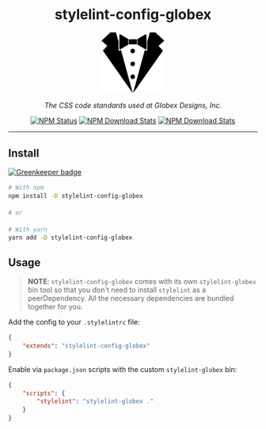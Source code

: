 <div align="center">

<h1>stylelint-config-globex</h1>

<img alt="stylelint-config-globex" src="logo.png" width="128" />

<p><em>The CSS code standards used at Globex Designs, Inc.</em></p>

<a href="https://www.npmjs.com/package/stylelint-config-globex"><img alt="NPM Status" src="https://img.shields.io/npm/v/stylelint-config-globex.svg?style=flat"></a>
<a href="https://www.npmtrends.com/stylelint-config-globex"><img alt="NPM Download Stats" src="https://img.shields.io/npm/dm/stylelint-config-globex.svg?style=flat-square" /></a>
<a href="https://github.com/GlobexDesignsInc/eslint-config-globex/blob/master/LICENSE"><img alt="NPM Download Stats" src="https://img.shields.io/npm/l/stylelint-config-globex.svg?style=flat-square" /></a>

</div><hr />

## Install

[![Greenkeeper badge](https://badges.greenkeeper.io/GlobexDesignsInc/stylelint-config-globex.svg)](https://greenkeeper.io/)

```sh
# With npm
npm install -D stylelint-config-globex

# or

# With yarn
yarn add -D stylelint-config-globex
```

## Usage

> **NOTE**: `stylelint-config-globex` comes with its own `stylelint-globex` bin tool so that you don't need to install `stylelint` as a peerDependency. All the necessary dependencies are bundled together for you.

Add the config to your `.stylelintrc` file:

```json
{
	"extends": "stylelint-config-globex"
}
```

Enable via `package.json` scripts with the custom `stylelint-globex` bin:

```json
{
	"scripts": {
		"stylelint": "stylelint-globex ."
	}
}
```
